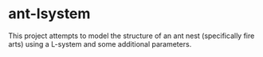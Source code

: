 # ant-lsystem
This project attempts to model the structure of an ant nest (specifically fire arts) using a L-system and some additional parameters.
